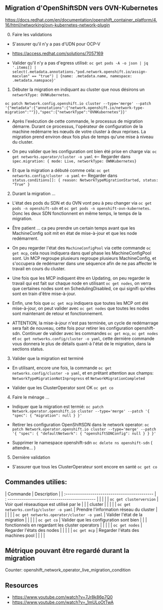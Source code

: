 ## Migration d'OpenShiftSDN vers OVN-Kubernetes
https://docs.redhat.com/en/documentation/openshift_container_platform/4.16/html/networking/ovn-kubernetes-network-plugin



0. Faire les validations
- S'assurer qu'il n'y a pas d'UDN pour OCP-V
- https://access.redhat.com/solutions/7057169

- Valider qu'il n'y a pas d'egress utilisé:
`oc get pods -A -o json | jq '.items[] | select(.metadata.annotations."pod.network.openshift.io/assign-macvlan" == "true") | {name: .metadata.name, namespace: .metadata.namspace}'`



1. Débuter la migration en indiquant au cluster que nous désirons un `networkType: OVNKubernetes`.

`oc patch Network.config.openshift.io cluster --type='merge' --patch '{"metadata":{"annotations":{"network.openshift.io/network-type-migration":""}},"spec":{"networkType":"OVNKubernetes"}}'`

- Après l'exécution de cette commande, le processus de migration démarre. Durant ce processus, l'opérateur de configuration de la machine redémarre les nœuds de votre cluster à deux reprises. La migration prend environ deux fois plus de temps qu'une mise à niveau du cluster.

- On peu valider que les configuration ont bien été prise en charge via: `oc get networks.operator/cluster -o yaml` <-- Regarder dans `spec.migration: { mode: Live, networkType: OWNKubernetes}`

- Et que la migration a débuté comme cela: `oc get networks.config/cluster -o yaml` <-- Regarder dans `status.conditions[]: { reason: NetworkTypeMigrationStarted, status: "True" }`



2. Durant la migration ...

- L'état des pods du SDN et du OVN  vont peu à peu changer via `oc get pods -n openshift-sdn` et `oc get pods -n openshift-ovn-kubernetes`. Donc les deux SDN fonctionnent en même temps, le temps de la migration.

- Être patient ... ca peu prendre un certain temps avant que les MachineConfig soit mit en état de mise-à-jour et que les node redémarrent.

- On peu regarder l'état des `MachineConfigPool` via cette commande `oc get mcp`, cela nous indiquera dans quel phase les MachineConfigPool sont. Un MCP regroupe plusieurs regroupe plusieurs MachineConfig, et s'occupera de redémarrer dans une séquence afin de ne pas affecter le travail en cours du cluster.

- Une fois que les MCP indiquent être en Updating, on peu regarder le travail qui est fait sur chaque node en utilisant `oc get nodes`, on verra que certaines nodes sont en SchedulingDisabled, ce qui signifi qu'elles sont en train d'être mise-à-jour.

- Enfin, une fois que `oc get mcp` indiquera que toutes les MCP ont été mise-à-jour, on peut valider avec `oc get nodes` que toutes les nodes sont maintenant de retour et fonctionnement.

- ATTENTION, la mise-à-jour n'est pas terminée, un cycle de redémarrage sera fait de nouveau, cette fois pour retirer les configuration openshift-sdn. Continuer de valider avec les commandes `oc get mcp`, `oc get nodes` et `oc get networks.config/cluster -o yaml`, cette dernière commande vous donnera le plus de détails quant-à l'état de le migration, dans la sections status.



3. Valider que la migration est terminé

- En utilisant, encore une fois, la commande `oc get networks.config/cluster -o yaml`, et en prêtant attention aux champs: `NetworkTypeMigrationNotInprogress` et `NetworkMigrationCompleted`

- Valider que les ClusterOperator sont OK  `oc get co`



4. Faire le ménage ...

- Indiquer que la migration est termié: `oc patch Network.operator.openshift.io cluster --type='merge' --patch '{ "spec": { "migration": null } }'`

- Retirer les configuration OpenShiftSDN dans le network operator: `oc patch Network.operator.openshift.io cluster --type='merge' --patch '{ "spec": { "defaultNetwork": { "openshiftSDNConfig": null } } }'`

- Supprimer le namespace openshift-sdn `oc delete ns openshift-sdn` ( attendre… )

5. Dernière validation

- S'assurer que tous les ClusterOperateur sont encore en santé `oc get co`



## Commandes utilies:

| Commande                                       | Description                                     |
| :--------------------------------------------- | : --------------------------------------------- |
|                                                |                                                 |
|  `oc get clusterversion`                       |  Voir quel réseautique est utilisé par le       |
|                                                |  cluster                                        |
|                                                |                                                 |
|  `oc get networks.config/cluster -o yaml`      |  Prendre l'information réseau du cluster        |
|                                                |                                                 |
|  `oc get networks.operator/cluster -o yaml`    |  Valider l'état de la migration                 |
|                                                |                                                 |
|  `oc get co`                                   |  Valider que les configuration sont bien        |
|                                                |  fonctionnels en regardant les cluster operators |
|                                                |                                                 |
|  `oc get nodes`                                |  Regarder l'états des nodes                     |
|                                                |                                                 |
|  `oc get mcp`                                  |  Regarder l'états des machines pool             |
|                                                |                                                 |


## Métrique pouvant être regardé durant la migration

Counter: openshift_network_operator_live_migration_condition

## Resources
- https://www.youtube.com/watch?v=7Jr8k86p7Q0
- https://www.youtube.com/watch?v=_1mULoOtTwA
